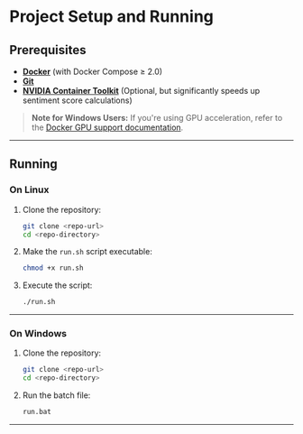 # Project Setup and Running

## Prerequisites

* **[Docker](https://docs.docker.com/get-docker/)** (with Docker Compose ≥ 2.0)
* **[Git](https://git-scm.com/)**
* **[NVIDIA Container Toolkit](https://docs.nvidia.com/datacenter/cloud-native/container-toolkit/latest/install-guide.html)** (Optional, but significantly speeds up sentiment score calculations)

> **Note for Windows Users:**
> If you're using GPU acceleration, refer to the [Docker GPU support documentation](https://docs.docker.com/desktop/features/gpu/).

---

## Running

### On Linux

1. Clone the repository:

   ```bash
   git clone <repo-url>
   cd <repo-directory>
   ```
2. Make the `run.sh` script executable:

   ```bash
   chmod +x run.sh
   ```
3. Execute the script:

   ```bash
   ./run.sh
   ```

---

### On Windows

1. Clone the repository:

   ```bash
   git clone <repo-url>
   cd <repo-directory>
   ```
2. Run the batch file:

   ```bash
   run.bat
   ```

---
